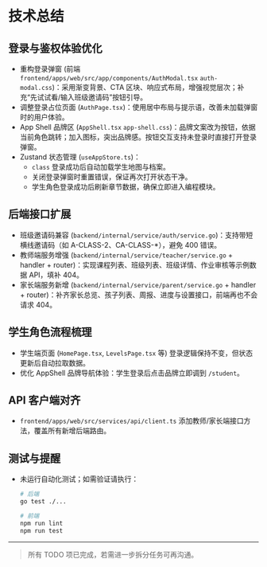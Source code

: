 # 技术总结

## 登录与鉴权体验优化
- 重构登录弹窗 (前端 `frontend/apps/web/src/app/components/AuthModal.tsx` `auth-modal.css`)：采用渐变背景、CTA 区块、响应式布局，增强视觉层次；补充“先试试看/输入班级邀请码”按钮引导。
- 调整登录占位页面 (`AuthPage.tsx`)：使用居中布局与提示语，改善未加载弹窗时的用户体验。
- App Shell 品牌区 (`AppShell.tsx` `app-shell.css`)：品牌文案改为按钮，依据当前角色跳转；加入图标，突出品牌感。按钮交互支持未登录时直接打开登录弹窗。
- Zustand 状态管理 (`useAppStore.ts`)：
  - `class` 登录成功后自动加载学生地图与档案。
  - 关闭登录弹窗时重置错误，保证再次打开状态干净。
  - 学生角色登录成功后刷新章节数据，确保立即进入编程模块。

## 后端接口扩展
- 班级邀请码兼容 (`backend/internal/service/auth/service.go`)：支持带短横线邀请码（如 A-CLASS-2、CA-CLASS-*），避免 400 错误。
- 教师端服务增强 (`backend/internal/service/teacher/service.go` + handler + router)：实现课程列表、班级列表、班级详情、作业审核等示例数据 API，填补 404。
- 家长端服务新增 (`backend/internal/service/parent/service.go` + handler + router)：补齐家长总览、孩子列表、周报、进度与设置接口，前端再也不会请求 404。

## 学生角色流程梳理
- 学生端页面 (`HomePage.tsx`, `LevelsPage.tsx` 等) 登录逻辑保持不变，但状态更新后自动拉取数据。
- 优化 AppShell 品牌导航体验：学生登录后点击品牌立即调到 `/student`。

## API 客户端对齐
- `frontend/apps/web/src/services/api/client.ts` 添加教师/家长端接口方法，覆盖所有新增后端路由。

## 测试与提醒
- 未运行自动化测试；如需验证请执行：
  ```bash
  # 后端
  go test ./...

  # 前端
  npm run lint
  npm run test
  ```

---
> 所有 TODO 项已完成，若需进一步拆分任务可再沟通。
